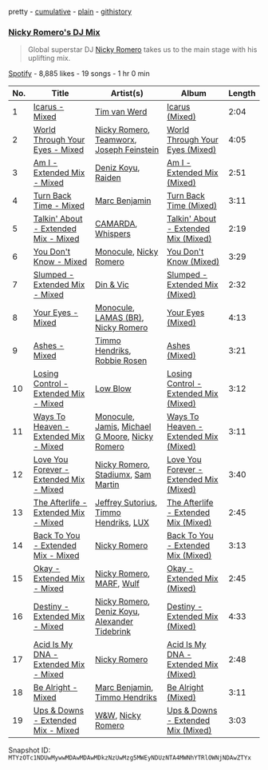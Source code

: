 pretty - [cumulative](/playlists/cumulative/37i9dQZF1DWXc3wUzQ4Nr1.md) - [plain](/playlists/plain/37i9dQZF1DWXc3wUzQ4Nr1) - [githistory](https://github.githistory.xyz/mackorone/spotify-playlist-archive/blob/main/playlists/plain/37i9dQZF1DWXc3wUzQ4Nr1)

### [Nicky Romero's DJ Mix](https://open.spotify.com/playlist/37i9dQZF1DWXc3wUzQ4Nr1)

> Global superstar DJ <a href="spotify:artist:5ChF3i92IPZHduM7jN3dpg">Nicky Romero</a> takes us to the main stage with his uplifting mix.

[Spotify](https://open.spotify.com/user/spotify) - 8,885 likes - 19 songs - 1 hr 0 min

| No. | Title | Artist(s) | Album | Length |
|---|---|---|---|---|
| 1 | [Icarus \- Mixed](https://open.spotify.com/track/47CzWORpnjuA0WDAhS5UR6) | [Tim van Werd](https://open.spotify.com/artist/5UgA77bKieWHI27WVk6bPE) | [Icarus \(Mixed\)](https://open.spotify.com/album/4SEWDfDlMLrCY815naVAdN) | 2:04 |
| 2 | [World Through Your Eyes \- Mixed](https://open.spotify.com/track/216jBU5wJLD6vkrX3awCVv) | [Nicky Romero](https://open.spotify.com/artist/5ChF3i92IPZHduM7jN3dpg), [Teamworx](https://open.spotify.com/artist/5AVL4JohmPpJASDshyUzQj), [Joseph Feinstein](https://open.spotify.com/artist/7ahEpNiwqIG5GJ3NkfHt1L) | [World Through Your Eyes \(Mixed\)](https://open.spotify.com/album/7fO5DaocxT0xiCw793sv3b) | 4:05 |
| 3 | [Am I \- Extended Mix \- Mixed](https://open.spotify.com/track/3f0J0lyaspohM9Cp8Rvmod) | [Deniz Koyu](https://open.spotify.com/artist/39PhMWg1aAuuZcph0OXGu6), [Raiden](https://open.spotify.com/artist/4YXNoMVTHRt01jYaKXTumJ) | [Am I \- Extended Mix \(Mixed\)](https://open.spotify.com/album/2nCPPkq60gbVWwVwD3VIqQ) | 2:51 |
| 4 | [Turn Back Time \- Mixed](https://open.spotify.com/track/0sv0ZIVZ3xJdLLW7LRUHQI) | [Marc Benjamin](https://open.spotify.com/artist/05KjvP5zdwtEIgEazqblZw) | [Turn Back Time \(Mixed\)](https://open.spotify.com/album/67c73VotVa5vnNnA1lTpJr) | 3:11 |
| 5 | [Talkin' About \- Extended Mix \- Mixed](https://open.spotify.com/track/19v5CwTT0yoJ5ets5E1vd1) | [CAMARDA](https://open.spotify.com/artist/09vy0H2lHwtBHCdzuFpDZN), [Whispers](https://open.spotify.com/artist/20CDUTkeimUuCordyA7SXq) | [Talkin' About \- Extended Mix \(Mixed\)](https://open.spotify.com/album/6xtyJL7aYqIXcdvrEYZ7BF) | 2:19 |
| 6 | [You Don't Know \- Mixed](https://open.spotify.com/track/2UGlvMzGwiryEcHOS4SFyw) | [Monocule](https://open.spotify.com/artist/0SURDCN1DbuW9STmuSHUaR), [Nicky Romero](https://open.spotify.com/artist/5ChF3i92IPZHduM7jN3dpg) | [You Don't Know \(Mixed\)](https://open.spotify.com/album/5jfR7zcIUOBdIwyXLE92EG) | 3:29 |
| 7 | [Slumped \- Extended Mix \- Mixed](https://open.spotify.com/track/3OYqUGv4pW3p5blStKOQlh) | [Din & Vic](https://open.spotify.com/artist/6aBFmG3P8qP94uilPUwYBk) | [Slumped \- Extended Mix \(Mixed\)](https://open.spotify.com/album/1I0KLAQs4rCO2fPzjnuUCK) | 2:32 |
| 8 | [Your Eyes \- Mixed](https://open.spotify.com/track/6Hm2XwPAz3k7htQZCxWtlC) | [Monocule](https://open.spotify.com/artist/0SURDCN1DbuW9STmuSHUaR), [LAMAS \(BR\)](https://open.spotify.com/artist/3sEeagShEwr9APxjh62Hr8), [Nicky Romero](https://open.spotify.com/artist/5ChF3i92IPZHduM7jN3dpg) | [Your Eyes \(Mixed\)](https://open.spotify.com/album/26l3Ft6mgdKwIlmShoCbqu) | 4:13 |
| 9 | [Ashes \- Mixed](https://open.spotify.com/track/40XxcwtHuM2FjRYeQqKkQ9) | [Timmo Hendriks](https://open.spotify.com/artist/7rNPTious4qaZVcKH3cmX3), [Robbie Rosen](https://open.spotify.com/artist/1569hvm0IW3DHOfruYP2lM) | [Ashes \(Mixed\)](https://open.spotify.com/album/3tLnS8IMHo2keNvriGFy7Y) | 3:21 |
| 10 | [Losing Control \- Extended Mix \- Mixed](https://open.spotify.com/track/66Er4kkVZWLpa7H7lwqoRA) | [Low Blow](https://open.spotify.com/artist/4Jr5ULT8PKTOiBhTUZR9RQ) | [Losing Control \- Extended Mix \(Mixed\)](https://open.spotify.com/album/2hAJK4bOJeHiVl0rZPGmd3) | 3:12 |
| 11 | [Ways To Heaven \- Extended Mix \- Mixed](https://open.spotify.com/track/5FGq2HLfu0lIrxNdQVMe2S) | [Monocule](https://open.spotify.com/artist/0SURDCN1DbuW9STmuSHUaR), [Jamis](https://open.spotify.com/artist/2SdcyCKXwjtQJymVLGyBlx), [Michael G Moore](https://open.spotify.com/artist/2WFsseAjUlC9pvgl6G3qsO), [Nicky Romero](https://open.spotify.com/artist/5ChF3i92IPZHduM7jN3dpg) | [Ways To Heaven \- Extended Mix \(Mixed\)](https://open.spotify.com/album/4AGrCGlvH5EuwG4wzaVedq) | 3:11 |
| 12 | [Love You Forever \- Extended Mix \- Mixed](https://open.spotify.com/track/2S6i7iokdVds1kXN3iHnb4) | [Nicky Romero](https://open.spotify.com/artist/5ChF3i92IPZHduM7jN3dpg), [Stadiumx](https://open.spotify.com/artist/0DRf6JJDQnRnz0Yp209CmH), [Sam Martin](https://open.spotify.com/artist/66AE89GQTx88zLYhXn1wFK) | [Love You Forever \- Extended Mix \(Mixed\)](https://open.spotify.com/album/5TpwRDFUNQpHaAkYYFoEFf) | 3:40 |
| 13 | [The Afterlife \- Extended Mix \- Mixed](https://open.spotify.com/track/6cIQ2AfkglvS1nhKfh0vFN) | [Jeffrey Sutorius](https://open.spotify.com/artist/2XGg454n1pSdgoqrfcSDbq), [Timmo Hendriks](https://open.spotify.com/artist/7rNPTious4qaZVcKH3cmX3), [LUX](https://open.spotify.com/artist/1xNeaOaf8khvhnxCU4TWcJ) | [The Afterlife \- Extended Mix \(Mixed\)](https://open.spotify.com/album/7cyT2ZbzE6lZUTIqn0IUSj) | 2:45 |
| 14 | [Back To You \- Extended Mix \- Mixed](https://open.spotify.com/track/2PePqQtzD2hyatQPHahYQu) | [Nicky Romero](https://open.spotify.com/artist/5ChF3i92IPZHduM7jN3dpg) | [Back To You \- Extended Mix \(Mixed\)](https://open.spotify.com/album/53P0W7GhUyt5VpHj3ciHVs) | 3:13 |
| 15 | [Okay \- Extended Mix \- Mixed](https://open.spotify.com/track/6dlc4NCqdatFHQqCQJ4L27) | [Nicky Romero](https://open.spotify.com/artist/5ChF3i92IPZHduM7jN3dpg), [MARF](https://open.spotify.com/artist/6y1eDna5tYFgcvKyGhLCy7), [Wulf](https://open.spotify.com/artist/134sCDSe1w2zPnfCG4hT0f) | [Okay \- Extended Mix \(Mixed\)](https://open.spotify.com/album/4roxuNLH6CeIK2bRDaKeKn) | 2:45 |
| 16 | [Destiny \- Extended Mix \- Mixed](https://open.spotify.com/track/5T2Le42gIZaCj4sobXfhf2) | [Nicky Romero](https://open.spotify.com/artist/5ChF3i92IPZHduM7jN3dpg), [Deniz Koyu](https://open.spotify.com/artist/39PhMWg1aAuuZcph0OXGu6), [Alexander Tidebrink](https://open.spotify.com/artist/6kI0ZZ0yjJ3Bf5JjEgUJLC) | [Destiny \- Extended Mix \(Mixed\)](https://open.spotify.com/album/6sp9BXTCeHi2j7XdpQXb3x) | 4:33 |
| 17 | [Acid Is My DNA \- Extended Mix \- Mixed](https://open.spotify.com/track/65yi3DEjkNsA6IBFM5VRDJ) | [Nicky Romero](https://open.spotify.com/artist/5ChF3i92IPZHduM7jN3dpg) | [Acid Is My DNA \- Extended Mix \(Mixed\)](https://open.spotify.com/album/4G55CgRWjADYtgF2AO9V4f) | 2:48 |
| 18 | [Be Alright \- Mixed](https://open.spotify.com/track/5MWX68GhtTVt1MKdYbhXPX) | [Marc Benjamin](https://open.spotify.com/artist/05KjvP5zdwtEIgEazqblZw), [Timmo Hendriks](https://open.spotify.com/artist/7rNPTious4qaZVcKH3cmX3) | [Be Alright \(Mixed\)](https://open.spotify.com/album/60sxahxIs1KPiSxFbRYMUR) | 3:11 |
| 19 | [Ups & Downs \- Extended Mix \- Mixed](https://open.spotify.com/track/4mTl4ecEEWbSEipNrBwQEQ) | [W&W](https://open.spotify.com/artist/2rTo8KIkBTFjQS7VvaKYQ4), [Nicky Romero](https://open.spotify.com/artist/5ChF3i92IPZHduM7jN3dpg) | [Ups & Downs \- Extended Mix \(Mixed\)](https://open.spotify.com/album/7MFc8E3pzaQYhQjRAkdTnL) | 3:03 |

Snapshot ID: `MTYzOTc1NDUwMywwMDAwMDAwMDkzNzUwMzg5MWEyNDUzNTA4MWNhYTRlOWNjNDAwZTYx`
